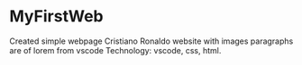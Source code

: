 # MyFirstWeb
Created simple webpage
Cristiano Ronaldo website with images
paragraphs are of lorem from vscode
Technology: vscode, css, html.

